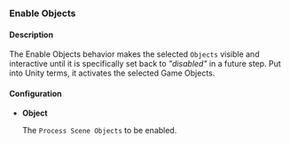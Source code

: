 ### Enable Objects

#### Description

The Enable Objects behavior makes the selected `Objects` visible and interactive until it is specifically set back to *"disabled"* in a future step.
Put into Unity terms, it activates the selected Game Objects.

#### Configuration

- **Object**

    The `Process Scene Objects` to be enabled.